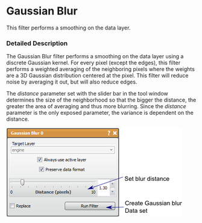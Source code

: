 # Gaussian Blur

This filter performs a smoothing on the data layer.

### Detailed Description

The Gaussian Blur filter performs a smoothing on the data layer using a discrete Gaussian kernel. For every pixel (except the edges), this filter performs a weighted averaging of the neighboring pixels where the weights are a 3D Gaussian distribution centered at the pixel. This filter will reduce noise by averaging it out, but will also reduce edges.

The *distance* parameter set with the slider bar in the tool window determines the size of the neighborhood so that the bigger the distance, the greater the area of averaging and thus more blurring. Since the *distance* parameter is the only exposed parameter, the variance is dependent on the distance.

![alt text](../images/GaussianBlurGUI.png)
